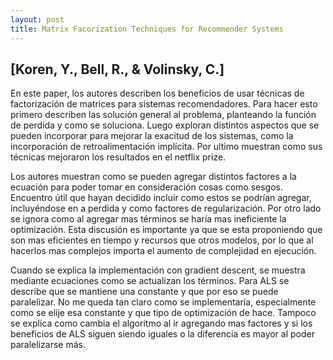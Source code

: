 ```yaml
---
layout: post
title: Matrix Facorization Techniques for Recommender Systems
---
```


## [Koren, Y., Bell, R., & Volinsky, C.]

En este paper, los autores describen los beneficios de usar técnicas de factorización de matrices para sistemas recomendadores. Para hacer esto primero describen las solución general al problema, planteando la función de perdida y como se soluciona. Luego exploran distintos aspectos que se pueden incorporar para mejorar la exacitud de los sistemas, como la incorporación de retroalimentación implícita. Por ultimo muestran como sus técnicas mejoraron los resultados en el netflix prize.

Los autores muestran como se pueden agregar distintos factores a la ecuación para poder tomar en consideración cosas como sesgos. Encuentro útil que hayan decidido incluir como estos se podrían agregar, incluyéndose en a perdida y como factores de regularización. Por otro lado se ignora como al agregar mas términos se haría mas ineficiente la optimización. Esta discusión es importante ya que se esta proponiendo que son mas eficientes en tiempo y recursos que otros modelos, por lo que al hacerlos mas complejos importa el aumento de complejidad en ejecución.

Cuando se explica la implementación con gradient descent, se muestra mediante ecuaciones como se actualizan los términos. Para ALS se describe que se mantiene una constante y que por eso se puede paralelizar. No me queda tan claro como se implementaría, especialmente como se elije esa constante y que tipo de optimización de hace. Tampoco se explica como cambia el algoritmo al ir agregando mas factores y si los beneficios de ALS siguen siendo iguales o la diferencia es mayor al poder paralelizarse más.